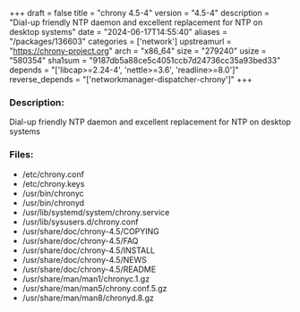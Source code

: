 +++
draft = false
title = "chrony 4.5-4"
version = "4.5-4"
description = "Dial-up friendly NTP daemon and excellent replacement for NTP on desktop systems"
date = "2024-06-17T14:55:40"
aliases = "/packages/136603"
categories = ['network']
upstreamurl = "https://chrony-project.org"
arch = "x86_64"
size = "279240"
usize = "580354"
sha1sum = "9187db5a88ce5c4051ccb7d24736cc35a93bed33"
depends = "['libcap>=2.24-4', 'nettle>=3.6', 'readline>=8.0']"
reverse_depends = "['networkmanager-dispatcher-chrony']"
+++
### Description: 
Dial-up friendly NTP daemon and excellent replacement for NTP on desktop systems

### Files: 
* /etc/chrony.conf
* /etc/chrony.keys
* /usr/bin/chronyc
* /usr/bin/chronyd
* /usr/lib/systemd/system/chrony.service
* /usr/lib/sysusers.d/chrony.conf
* /usr/share/doc/chrony-4.5/COPYING
* /usr/share/doc/chrony-4.5/FAQ
* /usr/share/doc/chrony-4.5/INSTALL
* /usr/share/doc/chrony-4.5/NEWS
* /usr/share/doc/chrony-4.5/README
* /usr/share/man/man1/chronyc.1.gz
* /usr/share/man/man5/chrony.conf.5.gz
* /usr/share/man/man8/chronyd.8.gz
